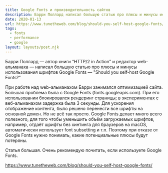 ```yaml
---
title: Google Fonts и производительность сайтов
description: Барри Поллард написал большую статью про плюсы и минусы использования шрифтов Google Fonts
date: 2020-01-13
url: https://www.tunetheweb.com/blog/should-you-self-host-google-fonts/
tags:
  - fonts
  - performance
  - google
layout: layouts/post.njk
---
```

Барри Поллард — автор книги “HTTP/2 in Action” и редактор web-альманаха — написал большую статью про плюсы и минусы использования шрифтов Google Fonts — "Should you self-host Google Fonts?"

При работе над web-альманахом Барри занимался оптимизацией сайта. Большая проблема была с Google Fonts (fonts.googleapis.com). При его использовании блокировался рендеринг страницы; в экспериментах с веб-альманахом задержка была 3 секунды. Для ускорения отображение контента, было решено перенести все шрифты на основной домен. Но не всё так просто. Google Fonts делает много всего полезного, для того чтобы уменьшить объём загружаемых шрифтов, например, отдаёт шрифты без хинтинга для браузеров на macOS, автоматически использует font subsetting и т.п. Поэтому при отказе от Google Fonts нужно понимать, какие потенциальные плюсы будут потеряны.

Статья большая. Очень рекомендую почитать, если используете Google Fonts.

https://www.tunetheweb.com/blog/should-you-self-host-google-fonts/
